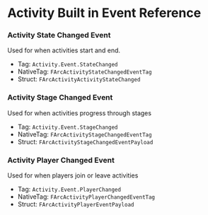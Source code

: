 # Activity Built in Event Reference

### Activity State Changed Event

Used for when activities start and end.

* Tag: `Activity.Event.StateChanged`
* NativeTag: `FArcActivityStateChangedEventTag`
* Struct: `FArcActivityActivityStateChanged`

### Activity Stage Changed Event

Used for when activities progress through stages

* Tag: `Activity.Event.StageChanged`
* NativeTag: `FArcActivityStageChangedEventTag`
* Struct: `FArcActivityStageChangedEventPayload`

### Activity Player Changed Event

Used for when players join or leave activities

* Tag: `Activity.Event.PlayerChanged`
* NativeTag: `FArcActivityPlayerChangedEventTag`
* Struct: `FArcActivityPlayerEventPayload`